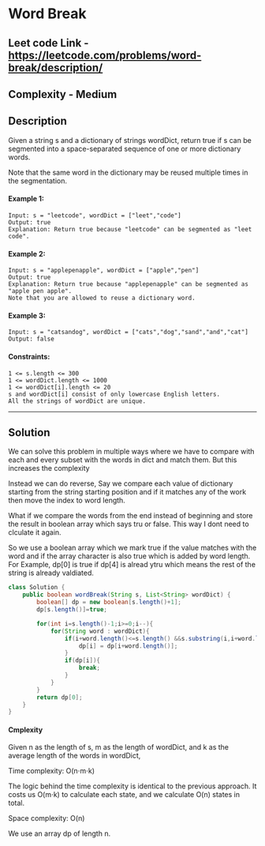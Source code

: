 # Word Break

## Leet code Link - https://leetcode.com/problems/word-break/description/

## Complexity - Medium

## Description
Given a string s and a dictionary of strings wordDict, return true if s can be segmented into a space-separated sequence of one or more dictionary words.

Note that the same word in the dictionary may be reused multiple times in the segmentation.

 

#### Example 1:
```
Input: s = "leetcode", wordDict = ["leet","code"]
Output: true
Explanation: Return true because "leetcode" can be segmented as "leet code".
```
#### Example 2:
```
Input: s = "applepenapple", wordDict = ["apple","pen"]
Output: true
Explanation: Return true because "applepenapple" can be segmented as "apple pen apple".
Note that you are allowed to reuse a dictionary word.
```
#### Example 3:
```
Input: s = "catsandog", wordDict = ["cats","dog","sand","and","cat"]
Output: false
 ```

#### Constraints:
```
1 <= s.length <= 300
1 <= wordDict.length <= 1000
1 <= wordDict[i].length <= 20
s and wordDict[i] consist of only lowercase English letters.
All the strings of wordDict are unique.
```

---

## Solution
We can solve this problem in multiple ways where we have to compare with each and every subset with the words in dict and match them. But this increases the complexity

Instead we can do reverse, Say we compare each value of dictionary starting from the string starting position and if it matches any of the work then move the index to word length. 

What if we compare the words from the end instead of beginning and store the result in boolean array which says tru or false. This way I dont need to clculate it again.

So we use a boolean array which we mark true if the value matches with the word and if the array character is also true which is added by word length. For Example, dp[0] is true if dp[4] is alread ytru which means the rest of the string is already valdiated.

```java
class Solution {
    public boolean wordBreak(String s, List<String> wordDict) {
        boolean[] dp = new boolean[s.length()+1];
        dp[s.length()]=true;

        for(int i=s.length()-1;i>=0;i--){
            for(String word : wordDict){
                if(i+word.length()<=s.length() &&s.substring(i,i+word.length()).equals(word)){
                    dp[i] = dp[i+word.length()];
                }
                if(dp[i]){
                    break;
                }
            }
        }
        return dp[0];
    }
}
```
#### Cmplexity
Given n as the length of s, m as the length of wordDict, and k as the average length of the words in wordDict,

Time complexity: O(n⋅m⋅k)

The logic behind the time complexity is identical to the previous approach. It costs us O(m⋅k) to calculate each state, and we calculate O(n) states in total.

Space complexity: O(n)

We use an array dp of length n.
